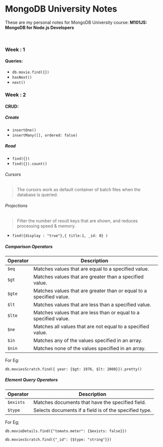 # MongoDB University Notes

These are my personal notes for MongoDB University course: **M101JS: MongoDB for Node.js Developers**

<br/>

### Week : 1

#### Queries:

- `db.movie.find({})`
- `hasNext()`
- `next()`

### Week : 2

#### CRUD:

##### Create

- `insertOne()`
- `insertMany([], ordered: false)`

##### Read

- `find({})`
- `find({}).count()`

###### Cursors
> The cursors work as default container of batch files when the database is queried.

###### Projections
> Filter the number of result keys that are shown, and reduces processing speed & memory.

- `find({display : "true"},{ title:1, _id: 0} )`


##### Comparison Operators

|	Operator	| 		Description		|
|---------------|-----------------------|
|`$eq`			|Matches values that are equal to a specified value.|
|`$gt`			|Matches values that are greater than a specified value.|
|`$gte`			|Matches values that are greater than or equal to a specified value.|
|`$lt`			|Matches values that are less than a specified value.|
|`$lte`			|Matches values that are less than or equal to a specified value.|
|`$ne`			|Matches all values that are not equal to a specified value.|
|`$in`			|Matches any of the values specified in an array.|
|`$nin`			|Matches none of the values specified in an array.|

For Eg:

`db.moviesScratch.find({ year: {$gt: 1976, $lt: 2000}}).pretty()`


##### Element Query Operators

|	Operator	| 		Description		|
|---------------|-----------------------|
|`$exists`		|Matches documents that have the specified field.|
|`$type`		|Selects documents if a field is of the specified type.|

For Eg;

`db.movieDetails.find({"tomato.meter": {$exists: false}})`

`db.moviesScratch.find({"_id": {$type: "string"}})`
